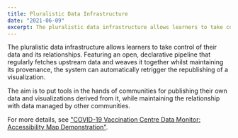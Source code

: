 ```yaml
---
title: Pluralistic Data Infrastructure
date: "2021-06-09"
excerpt: The pluralistic data infrastructure allows learners to take control of their data and its relationships.
---
```


The pluralistic data infrastructure allows learners to take control of their data and its relationships. Featuring an
open, declarative pipeline that regularly fetches upstream data and weaves it together whilst maintaining its
provenance, the system can automatically retrigger the republishing of a visualization.

The aim is to put tools in the hands of communities for publishing their own data and visualizations derived from it,
while maintaining the relationship with data managed by other communities.

For more details, see ["COVID-19 Vaccination Centre Data Monitor: Accessibility Map Demonstration"](https://wecount.inclusivedesign.ca/views/mapdemo/).

